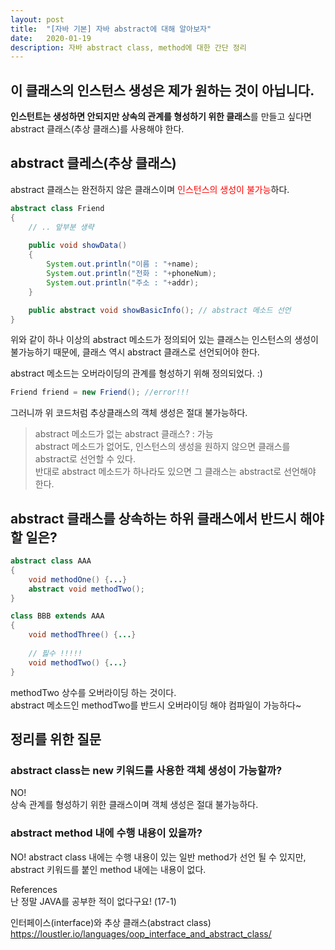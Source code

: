 ```yaml
---
layout: post
title:  "[자바 기본] 자바 abstract에 대해 알아보자"
date:   2020-01-19
description: 자바 abstract class, method에 대한 간단 정리
---
```


## 이 클래스의 인스턴스 생성은 제가 원하는 것이 아닙니다.

**인스턴트는 생성하면 안되지만 상속의 관계를 형성하기 위한 클래스**를 만들고 싶다면 abstract 클래스(추상 클래스)를 사용해야 한다.  


## abstract 클레스(추상 클래스)

abstract 클래스는 완전하지 않은 클래스이며 <span style="color:red">인스턴스의 생성이 불가능</span>하다.  

~~~ java
abstract class Friend
{
    // .. 앞부분 생략
    
    public void showData()
    {
        System.out.println("이름 : "+name);
        System.out.println("전화 : "+phoneNum);
        System.out.println("주소 : "+addr);
    }

    public abstract void showBasicInfo(); // abstract 메소드 선언
}
~~~

위와 같이 하나 이상의 abstract 메소드가 정의되어 있는 클래스는 인스턴스의 생성이 불가능하기 때문에, 클래스 역시 abstract 클래스로 선언되어야 한다.  

abstract 메소드는 오버라이딩의 관계를 형성하기 위해 정의되었다. :)  

~~~ java
Friend friend = new Friend(); //error!!!
~~~
그러니까 위 코드처럼 추상클래스의 객체 생성은 절대 불가능하다.  

> abstract 메소드가 없는 abstract 클래스? : 가능  
abstract 메소드가 없어도, 인스턴스의 생성을 원하지 않으면 클래스를 abstract로 선언할 수 있다.  
반대로 abstract 메소드가 하나라도 있으면 그 클래스는 abstract로 선언해야 한다.  

## abstract 클래스를 상속하는 하위 클래스에서 반드시 해야 할 일은?  

~~~ java
abstract class AAA
{
    void methodOne() {...}
    abstract void methodTwo();
}

class BBB extends AAA
{
    void methodThree() {...}
    
    // 핋수 !!!!!
    void methodTwo() {...}
}
~~~

methodTwo 상수를 오버라이딩 하는 것이다.  
abstract 메소드인 methodTwo를 반드시 오버라이딩 해야 컴파일이 가능하다~  

## 정리를 위한 질문 

### abstract class는 new 키워드를 사용한 객체 생성이 가능할까? 
NO!  
상속 관계를 형성하기 위한 클래스이며 객체 생성은 절대 불가능하다.  
  

### abstract method 내에 수행 내용이 있을까?  
NO!
abstract class 내에는 수행 내용이 있는 일반 method가 선언 될 수 있지만,  
abstract 키워드를 붙인 method 내에는 내용이 없다.  




References  
난 정말 JAVA를 공부한 적이 없다구요! (17-1)  
  
인터페이스(interface)와 추상 클래스(abstract class)  
https://loustler.io/languages/oop_interface_and_abstract_class/  